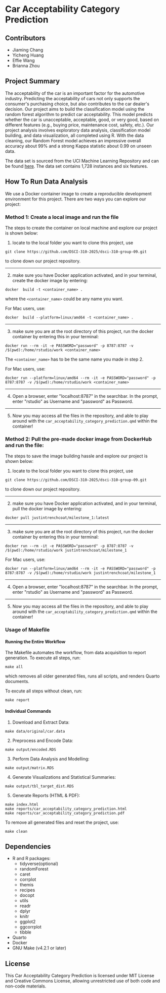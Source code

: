 # Car Acceptability Category Prediction

## Contributors
- Jiaming Chang
- Yicheng Huang
- Effie Wang
- Brianna Zhou

## Project Summary
The acceptability of the car is an important factor for the automotive industry. Predicting the acceptability of cars not only supports the consumer's purchasing choice, but also contributes to the car dealer's decision.
Our project aims to build the classification model using the random forest algorithm to predict car acceptability.
This model predicts whether the car is unacceptable, acceptable, good, or very good, based on different features (e.g., buying price, maintenance cost, safety, etc.).
Our project analysis involves exploratory data analysis, classification model building, and data visualization, all completed using R.
With the data cleaning, our Random Forest model achieves an impressive overall accuracy about 99% and a strong Kappa statistic about 0.99 on unseen data.

The data set is sourced from the UCI Machine Learning Repository and can be found [here](https://archive.ics.uci.edu/dataset/19/car+evaluation).
The data set contains 1,728 instances and six features.

## How To Run Data Analysis

We use a Docker container image to create a reproducible development environment for this project. 
There are two ways you can explore our project:
### Method 1: Create a local image and run the file
The steps to create the container on local machine and explore our project is shown below:
1. locate to the local folder you want to clone this project, use 
```
git clone https://github.com/DSCI-310-2025/dsci-310-group-09.git
``` 
to clone down our project repository.

-----------------------------------
2. make sure you have Docker application activated, and in your terminal, create the docker image by entering:
```
docker  build -t <container_name> .
```
where the `<container_name>` could be any name you want. 

For Mac users, use:
```
docker  build --platform=linux/amd64 -t <container_name> .
```

-------------------
3. make sure you are at the root directory of this project, run the docker container by entering this in your terminal:
```
docker run --rm -it -e PASSWORD="password" -p 8787:8787 -v /$(pwd):/home/rstudio/work <container_name>
```
The `<container_name>` has to be the same name you made in step 2. 

For Mac users, use:
```
docker run --platform=linux/amd64 --rm -it -e PASSWORD="password" -p 8787:8787 -v /$(pwd):/home/rstudio/work <container_name>
```

---------------------
4. Open a browser, enter "localhost:8787" in the searchbar. In the prompt, enter "rstudio" as Username and "password" as Password.
---------------------------  
5. Now you may access all the files in the repository, and able to play around with the `car_acceptability_category_prediction.qmd` within the container!



### Method 2: Pull the pre-made docker image from DockerHub and run the file:
The steps to save the image building hassle and explore our project is shown below:
1. locate to the local folder you want to clone this project, use 
```
git clone https://github.com/DSCI-310-2025/dsci-310-group-09.git
``` 
to clone down our project repository.

----------------------
2. make sure you have Docker application activated, and in your terminal, pull the docker image by entering:
```
docker pull justintrenchcoat/milestone_1:latest
```
-------------------
3. make sure you are at the root directory of this project, run the docker container by entering this in your terminal:
```
docker run --rm -it -e PASSWORD="password" -p 8787:8787 -v /$(pwd):/home/rstudio/work justintrenchcoat/milestone_1
```

For Mac users, use:
```
docker run --platform=linux/amd64 --rm -it -e PASSWORD="password" -p 8787:8787 -v /$(pwd):/home/rstudio/work justintrenchcoat/milestone_1
```
---------------------
4. Open a browser, enter "localhost:8787" in the searchbar. In the prompt, enter "rstudio" as Username and "password" as Password.
---------------------------  
5. Now you may access all the files in the repository, and able to play around with the `car_acceptability_category_prediction.qmd` within the container!

### Usage of Makefile
#### Running the Entire Workflow
The Makefile automates the workflow, from data acquisition to report generation.
To execute all steps, run:
```
make all
```
which removes all older generated files, runs all scripts, and renders Quarto documents.

To excute all steps without clean, run:
```
make report
```

#### Individual Commands
1. Download and Extract Data:
```
make data/original/car.data
```
2. Preprocess and Encode Data:
```
make output/encoded.RDS
```
3. Perform Data Analysis and Modelling:
```
make output/matrix.RDS
```
4. Generate Visualizations and Statistical Summaries:
```
make output/tbl_target_dist.RDS
```
5. Generate Reports (HTML & PDF):
```
make index.html
make reports/car_acceptability_category_prediction.html
make reports/car_acceptability_category_prediction.pdf
```
To remove all generated files and reset the project, use:
```
make clean
```


## Dependencies
- R and R packages:
    - tidyverse(optional)
    - randomForest
    - caret
    - corrplot
    - themis
    - recipes
    - docopt
    - utils
    - readr
    - dplyr
    - knitr
    - ggplot2
    - ggcorrplot
    - tibble
- Quarto
- Docker
- GNU Make (v4.2.1 or later)

## License
This Car Acceptability Category Prediction is licensed under MIT License and Creative Commons License, allowing unrestricted use of both code and non-code materials.
